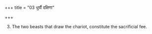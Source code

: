 +++
title = "03 धुर्यौ दक्षिणा"

+++

3. The two beasts that draw the chariot, constitute the sacrificial fee.
